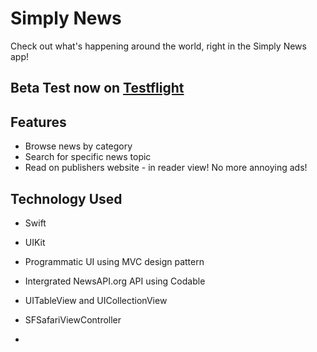#  Simply News

Check out what's happening around the world, right in the Simply News app!

## Beta Test now on [Testflight](https://testflight.apple.com/join/ILMLrpn6)

## Features

* Browse news by category
* Search for specific news topic
* Read on publishers website - in reader view! No more annoying ads!

## Technology Used

* Swift
* UIKit
* Programmatic UI using MVC design pattern
* Intergrated NewsAPI.org API using Codable
* UITableView and UICollectionView
* SFSafariViewController

* 


